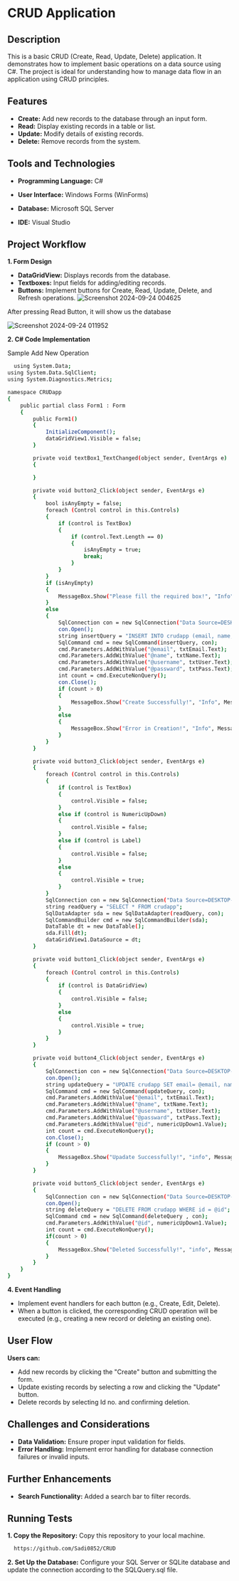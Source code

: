 
# CRUD Application

## Description

This is a basic CRUD (Create, Read, Update, Delete) application. It demonstrates how to implement basic operations on a data source using C#. The project is ideal for understanding how to manage data flow in an application using CRUD principles.




## Features

- **Create:** Add new records to the database through an input form.
- **Read:** Display existing records in a table or list.
- **Update:** Modify details of existing records.
- **Delete:** Remove records from the system.


## Tools and Technologies

- **Programming Language:** C#

- **User Interface:** Windows Forms (WinForms)

- **Database:** Microsoft SQL Server

- **IDE:** Visual Studio
## Project Workflow

**1. Form Design**
- **DataGridView:** Displays records from the database.
- **Textboxes:** Input fields for adding/editing records.
- **Buttons:** Implement buttons for Create, Read, Update, Delete, and Refresh operations.
![Screenshot 2024-09-24 004625](https://github.com/user-attachments/assets/0f51259f-394f-44b7-bf53-017a2c6f2f69)

After pressing Read Button, it will show us the database

![Screenshot 2024-09-24 011952](https://github.com/user-attachments/assets/552c48db-7027-4c34-b72b-312a39251021)

**2. C# Code Implementation**

Sample Add New Operation

```bash
  using System.Data;
using System.Data.SqlClient;
using System.Diagnostics.Metrics;

namespace CRUDapp
{
    public partial class Form1 : Form
    {
        public Form1()
        {
            InitializeComponent();
            dataGridView1.Visible = false;
        }

        private void textBox1_TextChanged(object sender, EventArgs e)
        {

        }

        private void button2_Click(object sender, EventArgs e)
        {
            bool isAnyEmpty = false;
            foreach (Control control in this.Controls)
            {
                if (control is TextBox)
                {
                    if (control.Text.Length == 0)
                    {
                        isAnyEmpty = true;
                        break;
                    }
                }
            }
            if (isAnyEmpty)
            {
                MessageBox.Show("Please fill the required box!", "Info", MessageBoxButtons.OK, MessageBoxIcon.Information);
            }
            else
            {
                SqlConnection con = new SqlConnection("Data Source=DESKTOP-8R7LIFN\\SQLEXPRESS01;Initial Catalog=\"crud app\";Integrated Security=True;TrustServerCertificate=True");
                con.Open();
                string insertQuery = "INSERT INTO crudapp (email, name, username, passward) VALUES(@email, @name, @username, @passward)";
                SqlCommand cmd = new SqlCommand(insertQuery, con);
                cmd.Parameters.AddWithValue("@email", txtEmail.Text);
                cmd.Parameters.AddWithValue("@name", txtName.Text);
                cmd.Parameters.AddWithValue("@username", txtUser.Text);
                cmd.Parameters.AddWithValue("@passward", txtPass.Text);
                int count = cmd.ExecuteNonQuery();
                con.Close();
                if (count > 0)
                {
                    MessageBox.Show("Create Successfully!", "Info", MessageBoxButtons.OK, MessageBoxIcon.Information);
                }
                else
                {
                    MessageBox.Show("Error in Creation!", "Info", MessageBoxButtons.OK, MessageBoxIcon.Information);
                }
            }
        }

        private void button3_Click(object sender, EventArgs e)
        {
            foreach (Control control in this.Controls)
            {
                if (control is TextBox)
                {
                    control.Visible = false;
                }
                else if (control is NumericUpDown)
                {
                    control.Visible = false;
                }
                else if (control is Label)
                {
                    control.Visible = false;
                }
                else
                {
                    control.Visible = true;
                }
            }
            SqlConnection con = new SqlConnection("Data Source=DESKTOP-8R7LIFN\\SQLEXPRESS01;Initial Catalog=\"crud app\";Integrated Security=True;Encrypt=True;TrustServerCertificate=True");
            string readQuery = "SELECT * FROM crudapp";
            SqlDataAdapter sda = new SqlDataAdapter(readQuery, con);
            SqlCommandBuilder cmd = new SqlCommandBuilder(sda);
            DataTable dt = new DataTable();
            sda.Fill(dt);
            dataGridView1.DataSource = dt;
        }

        private void button1_Click(object sender, EventArgs e)
        {
            foreach (Control control in this.Controls)
            {
                if (control is DataGridView)
                {
                    control.Visible = false;
                }
                else
                {
                    control.Visible = true;
                }
            }
        }

        private void button4_Click(object sender, EventArgs e)
        {
            SqlConnection con = new SqlConnection("Data Source=DESKTOP-8R7LIFN\\SQLEXPRESS01;Initial Catalog=\"crud app\";Integrated Security=True;Encrypt=True;TrustServerCertificate=True");
            con.Open();
            string updateQuery = "UPDATE crudapp SET email= @email, name= @name, username= @username, passward= @passward WHERE id= @id";
            SqlCommand cmd = new SqlCommand(updateQuery, con);
            cmd.Parameters.AddWithValue("@email", txtEmail.Text);
            cmd.Parameters.AddWithValue("@name", txtName.Text);
            cmd.Parameters.AddWithValue("@username", txtUser.Text);
            cmd.Parameters.AddWithValue("@passward", txtPass.Text);
            cmd.Parameters.AddWithValue("@id", numericUpDown1.Value);
            int count = cmd.ExecuteNonQuery();
            con.Close();
            if (count > 0)
            {
                MessageBox.Show("Upadate Successfully!", "info", MessageBoxButtons.OK, MessageBoxIcon.Information);
            }
        }

        private void button5_Click(object sender, EventArgs e)
        {
            SqlConnection con = new SqlConnection("Data Source=DESKTOP-8R7LIFN\\SQLEXPRESS01;Initial Catalog=\"crud app\";Integrated Security=True;Encrypt=True;TrustServerCertificate=True");
            con.Open();
            string deleteQuery = "DELETE FROM crudapp WHERE id = @id";
            SqlCommand cmd = new SqlCommand(deleteQuery , con);
            cmd.Parameters.AddWithValue("@id", numericUpDown1.Value);
            int count = cmd.ExecuteNonQuery();
            if(count > 0)
            {
                MessageBox.Show("Deleted Successfully!", "info", MessageBoxButtons.OK, MessageBoxIcon.Information);
            }
        }
    }
}
```

**4. Event Handling**

- Implement event handlers for each button (e.g., Create, Edit, Delete).
- When a button is clicked, the corresponding CRUD operation will be executed (e.g., creating a new record or deleting an existing one).
## User Flow

**Users can:**
- Add new records by clicking the "Create" button and submitting the form.
- Update existing records by selecting a row and clicking the "Update" button.
- Delete records by selecting Id no. and confirming deletion.

## Challenges and Considerations

- **Data Validation:** Ensure proper input validation for fields.
- **Error Handling:** Implement error handling for database connection failures or invalid inputs.
## Further Enhancements

- **Search Functionality:** Added a search bar to filter records.
## Running Tests

**1. Copy the Repository:** Copy this repository to your local machine.

```bash
  https://github.com/Sadi0852/CRUD
```

**2. Set Up the Database:** Configure your SQL Server or SQLite database and update the connection according to the SQLQuery.sql file.